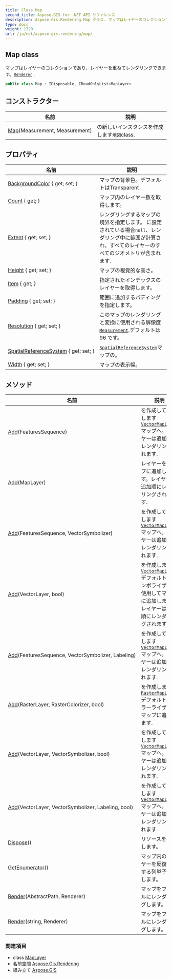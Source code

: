 ```yaml
---
title: Class Map
second_title: Aspose.GIS for .NET API リファレンス
description: Aspose.Gis.Rendering.Map クラス. マップはレイヤーのコレクションでありレイヤーを重ねてレンダリングできますRenderer .
type: docs
weight: 1720
url: /ja/net/aspose.gis.rendering/map/
---
```

## Map class

マップはレイヤーのコレクションであり、レイヤーを重ねてレンダリングできます。[`Renderer`](../renderer/) .

```csharp
public class Map : IDisposable, IReadOnlyList<MapLayer>
```

## コンストラクター

| 名前 | 説明 |
| --- | --- |
| [Map](map/)(Measurement, Measurement) | の新しいインスタンスを作成します`地図`class. |

## プロパティ

| 名前 | 説明 |
| --- | --- |
| [BackgroundColor](../../aspose.gis.rendering/map/backgroundcolor/) { get; set; } | マップの背景色。デフォルトはTransparent . |
| [Count](../../aspose.gis.rendering/map/count/) { get; } | マップ内のレイヤー数を取得します。 |
| [Extent](../../aspose.gis.rendering/map/extent/) { get; set; } | レンダリングするマップの境界を指定します。 に設定されている場合`null`、レンダリング中に範囲が計算され、すべてのレイヤーのすべてのジオメトリが含まれます. |
| [Height](../../aspose.gis.rendering/map/height/) { get; set; } | マップの視覚的な高さ。 |
| [Item](../../aspose.gis.rendering/map/item/) { get; } | 指定されたインデックスのレイヤーを取得します。 |
| [Padding](../../aspose.gis.rendering/map/padding/) { get; set; } | 範囲に追加するパディングを指定します。 |
| [Resolution](../../aspose.gis.rendering/map/resolution/) { get; set; } | このマップのレンダリングと変換に使用される解像度[`Measurement`](../measurement/).デフォルトは 96 です。 |
| [SpatialReferenceSystem](../../aspose.gis.rendering/map/spatialreferencesystem/) { get; set; } | [`SpatialReferenceSystem`](./spatialreferencesystem/)マップの。 |
| [Width](../../aspose.gis.rendering/map/width/) { get; set; } | マップの表示幅。 |

## メソッド

| 名前 | 説明 |
| --- | --- |
| [Add](../../aspose.gis.rendering/map/add/#add)(FeaturesSequence) | を作成して追加します[`VectorMapLayer`](../vectormaplayer/)マップへ。レイヤーは追加順にレンダリングされます. |
| [Add](../../aspose.gis.rendering/map/add/#add_4)(MapLayer) | レイヤーをマップに追加します。レイヤーは追加順にレンダリングされます. |
| [Add](../../aspose.gis.rendering/map/add/#add_1)(FeaturesSequence, VectorSymbolizer) | を作成して追加します[`VectorMapLayer`](../vectormaplayer/)マップへ。レイヤーは追加順にレンダリングされます. |
| [Add](../../aspose.gis.rendering/map/add/#add_7)(VectorLayer, bool) | を作成します[`VectorMapLayer`](../vectormaplayer/)デフォルトのシンボライザーを使用してマップに追加します。レイヤーは追加順にレンダリングされます. |
| [Add](../../aspose.gis.rendering/map/add/#add_2)(FeaturesSequence, VectorSymbolizer, Labeling) | を作成して追加します[`VectorMapLayer`](../vectormaplayer/)マップへ。レイヤーは追加順にレンダリングされます. |
| [Add](../../aspose.gis.rendering/map/add/#add_3)(RasterLayer, RasterColorizer, bool) | を作成します[`RasterMapLayer`](../rastermaplayer/)デフォルトのカラーライザーでマップに追加します. |
| [Add](../../aspose.gis.rendering/map/add/#add_6)(VectorLayer, VectorSymbolizer, bool) | を作成して追加します[`VectorMapLayer`](../vectormaplayer/)マップへ。レイヤーは追加順にレンダリングされます. |
| [Add](../../aspose.gis.rendering/map/add/#add_5)(VectorLayer, VectorSymbolizer, Labeling, bool) | を作成して追加します[`VectorMapLayer`](../vectormaplayer/)マップへ。レイヤーは追加順にレンダリングされます. |
| [Dispose](../../aspose.gis.rendering/map/dispose/)() | リソースを破棄します。 |
| [GetEnumerator](../../aspose.gis.rendering/map/getenumerator/)() | マップ内のレイヤーを反復処理する列挙子を返します。 |
| [Render](../../aspose.gis.rendering/map/render/#render)(AbstractPath, Renderer) | マップをファイルにレンダリングします。 |
| [Render](../../aspose.gis.rendering/map/render/#render_1)(string, Renderer) | マップをファイルにレンダリングします。 |

### 関連項目

* class [MapLayer](../maplayer/)
* 名前空間 [Aspose.Gis.Rendering](../../aspose.gis.rendering/)
* 組み立て [Aspose.GIS](../../)


